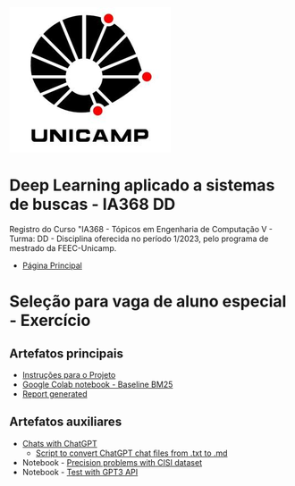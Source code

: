 ![Unicamp](logo_unicamp.png)

# Deep Learning aplicado a sistemas de buscas - IA368 DD

Registro do Curso "IA368 - Tópicos em Engenharia de Computação V - Turma: DD - 
Disciplina oferecida no período 1/2023, pelo programa de mestrado da FEEC-Unicamp.

* [Página Principal](../README.md)

# Seleção para vaga de aluno especial - Exercício

## Artefatos principais
* [Instruções para o Projeto](selecao/exercicio-selecao.md)
* [Google Colab notebook - Baseline BM25](selecao/Baseline_BM25.ipynb)
* [Report generated](selecao/report.md)


## Artefatos auxiliares
* [Chats with ChatGPT](chats)
  * [Script to convert ChatGPT chat files from .txt to .md](ajust_chatgpt.py)
* Notebook - [Precision problems with CISI dataset](Precision_problems_with_CISI_dataset.ipynb)
* Notebook - [Test with GPT3 API](GPT3_Test.ipynb)


